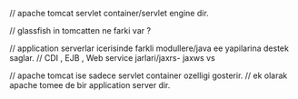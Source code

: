 // apache tomcat servlet container/servlet engine dir.

// glassfish in tomcatten ne farki var ?

// application serverlar icerisinde farkli modullere/java ee yapilarina destek saglar.
// CDI , EJB , Web service jarlari/jaxrs- jaxws vs

// apache tomcat ise sadece servlet container ozelligi gosterir.
// ek olarak apache tomee de bir application server dir.